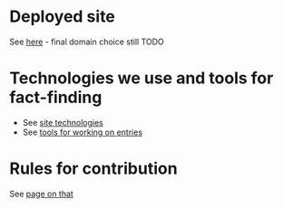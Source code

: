 # Deployed site

See [here](https://VentilationProject.github.io/) - final domain choice still TODO

# Technologies we use and tools for fact-finding 

* See [site technologies](site-technologies.md)
* See [tools for working on entries](tools-for-working-on-entries.md)

# Rules for contribution

See [page on that](contribution-rules)

